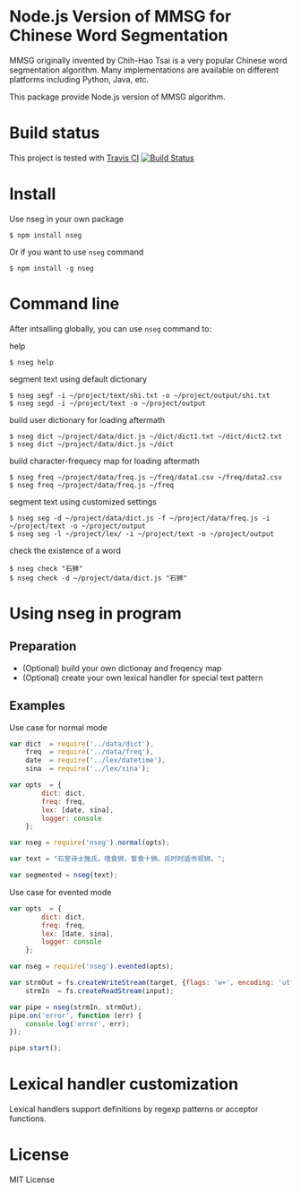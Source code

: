 Node.js Version of MMSG for Chinese Word Segmentation
======================================================

MMSG originally invented by Chih-Hao Tsai is a very popular Chinese word
segmentation algorithm. Many implementations are available on different
platforms including Python, Java, etc.

This package provide Node.js version of MMSG algorithm.

Build status
============

This project is tested with [Travis CI](http://travis-ci.org)
[![Build Status](https://secure.travis-ci.org/mountain/nmmseg.png)](http://travis-ci.org/mountain/nmmseg)

Install
=======

Use nseg in your own package

    $ npm install nseg

Or if you want to use `nseg` command

    $ npm install -g nseg

Command line
============

After intsalling globally, you can use `nseg` command to:

help

    $ nseg help

segment text using default dictionary

    $ nseg segf -i ~/project/text/shi.txt -o ~/project/output/shi.txt
    $ nseg segd -i ~/project/text -o ~/project/output

build user dictionary for loading aftermath

    $ nseg dict ~/project/data/dict.js ~/dict/dict1.txt ~/dict/dict2.txt
    $ nseg dict ~/project/data/dict.js ~/dict

build character-frequecy map for loading aftermath

    $ nseg freq ~/project/data/freq.js ~/freq/data1.csv ~/freq/data2.csv
    $ nseg freq ~/project/data/freq.js ~/freq

segment text using customized settings

    $ nseg seg -d ~/project/data/dict.js -f ~/project/data/freq.js -i ~/project/text -o ~/project/output
    $ nseg seg -l ~/project/lex/ -i ~/project/text -o ~/project/output

check the existence of a word

    $ nseg check "石狮"
    $ nseg check -d ~/project/data/dict.js "石狮"

Using nseg in program
======================

Preparation
-----------

- (Optional) build your own dictionay and freqency map
- (Optional) create your own lexical handler for special text pattern

Examples
--------

Use case for normal mode

````javascript
var dict  = require('../data/dict'),
    freq  = require('../data/freq'),
    date  = require('../lex/datetime'),
    sina  = require('../lex/sina');

var opts  = {
        dict: dict,
        freq: freq,
        lex: [date, sina],
        logger: console
    };

var nseg = require('nseg').normal(opts);

var text = "石室诗士施氏，嗜食狮，誓食十狮。氏时时适市视狮。";

var segmented = nseg(text);

````

Use case for evented mode

````javascript
var opts  = {
        dict: dict,
        freq: freq,
        lex: [date, sina],
        logger: console
    };

var nseg = require('nseg').evented(opts);

var strmOut = fs.createWriteStream(target, {flags: 'w+', encoding: 'utf-8'}),
    strmIn  = fs.createReadStream(input);

var pipe = nseg(strmIn, strmOut);
pipe.on('error', function (err) {
    console.log('error', err);
});

pipe.start();

````

Lexical handler customization
=============================

Lexical handlers support definitions by regexp patterns or acceptor functions.

License
=======

MIT License
